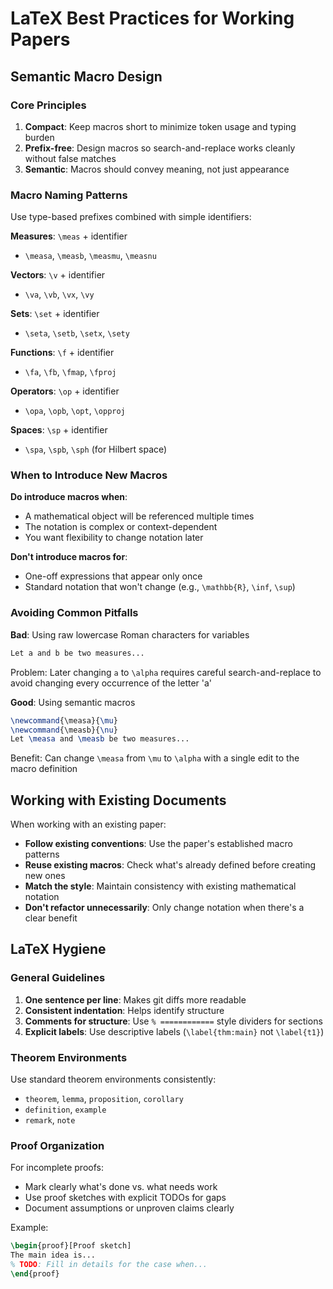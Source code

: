 # LaTeX Best Practices for Working Papers

## Semantic Macro Design

### Core Principles

1. **Compact**: Keep macros short to minimize token usage and typing burden
2. **Prefix-free**: Design macros so search-and-replace works cleanly without false matches
3. **Semantic**: Macros should convey meaning, not just appearance

### Macro Naming Patterns

Use type-based prefixes combined with simple identifiers:

**Measures**: `\meas` + identifier
- `\measa`, `\measb`, `\measmu`, `\measnu`

**Vectors**: `\v` + identifier
- `\va`, `\vb`, `\vx`, `\vy`

**Sets**: `\set` + identifier
- `\seta`, `\setb`, `\setx`, `\sety`

**Functions**: `\f` + identifier
- `\fa`, `\fb`, `\fmap`, `\fproj`

**Operators**: `\op` + identifier
- `\opa`, `\opb`, `\opt`, `\opproj`

**Spaces**: `\sp` + identifier
- `\spa`, `\spb`, `\sph` (for Hilbert space)

### When to Introduce New Macros

**Do introduce macros when**:
- A mathematical object will be referenced multiple times
- The notation is complex or context-dependent
- You want flexibility to change notation later

**Don't introduce macros for**:
- One-off expressions that appear only once
- Standard notation that won't change (e.g., `\mathbb{R}`, `\inf`, `\sup`)

### Avoiding Common Pitfalls

**Bad**: Using raw lowercase Roman characters for variables
```latex
Let a and b be two measures...
```
Problem: Later changing `a` to `\alpha` requires careful search-and-replace to avoid changing every occurrence of the letter 'a'

**Good**: Using semantic macros
```latex
\newcommand{\measa}{\mu}
\newcommand{\measb}{\nu}
Let \measa and \measb be two measures...
```
Benefit: Can change `\measa` from `\mu` to `\alpha` with a single edit to the macro definition

## Working with Existing Documents

When working with an existing paper:
- **Follow existing conventions**: Use the paper's established macro patterns
- **Reuse existing macros**: Check what's already defined before creating new ones
- **Match the style**: Maintain consistency with existing mathematical notation
- **Don't refactor unnecessarily**: Only change notation when there's a clear benefit

## LaTeX Hygiene

### General Guidelines

1. **One sentence per line**: Makes git diffs more readable
2. **Consistent indentation**: Helps identify structure
3. **Comments for structure**: Use `% ============` style dividers for sections
4. **Explicit labels**: Use descriptive labels (`\label{thm:main}` not `\label{t1}`)

### Theorem Environments

Use standard theorem environments consistently:
- `theorem`, `lemma`, `proposition`, `corollary`
- `definition`, `example`
- `remark`, `note`

### Proof Organization

For incomplete proofs:
- Mark clearly what's done vs. what needs work
- Use proof sketches with explicit TODOs for gaps
- Document assumptions or unproven claims clearly

Example:
```latex
\begin{proof}[Proof sketch]
The main idea is...
% TODO: Fill in details for the case when...
\end{proof}
```
